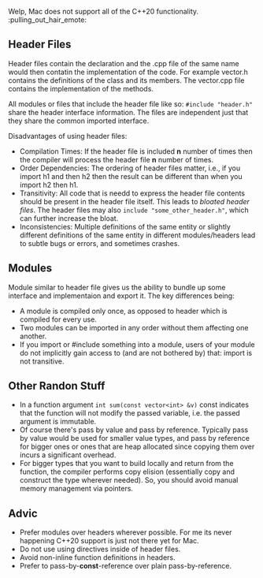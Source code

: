 Welp, Mac does not support all of the C++20 functionality. :pulling_out_hair_emote:


## Header Files

Header files contain the declaration and the .cpp file of the same name would then contatin the implementation of the code.
For example vector.h contains the definitions of the class and its members. The vector.cpp file contains the implementation of the methods.

All modules or files that include the header file like so: `#include "header.h"` share the header interface information. The files are independent just that they share the common imported interface.

Disadvantages of using header files:
- Compilation Times: If the header file is included **n** number of times then the compiler will process the header file **n** number of times.
- Order Dependencies: The ordering of header files matter, i.e., if you import h1 and then h2 then the result can be different than when you import h2 then h1.
- Transitivity: All code that is needd to express the header file contents should be present in the header file itself. This leads to *bloated header files*. The header files may also `include "some_other_header.h"`, which can further increase the bloat.
- Inconsistencies: Multiple definitions of the same entity or slightly different definitions of the same entity in different modules/headers lead to subtle bugs or errors, and sometimes crashes.

## Modules
Module similar to header file gives us the ability to bundle up some interface and implementaion and export it. The key differences being:
- A module is compiled only once, as opposed to header which is compiled for every use.
- Two modules can be imported in any order without them affecting one another.
- If you import or #include something into a module, users of your module do not implicitly gain access to (and are not bothered by) that: import is not transitive.

## Other Randon Stuff
- In a function argument `int sum(const vector<int> &v)` const indicates that the function will not modify the passed variable, i.e. the passed argument is immutable.
- Of course there's pass by value and pass by reference. Typically pass by value would be used for smaller value types, and pass by reference for bigger ones or ones that are heap allocated since copying them over incurs a significant overhead.
 - For bigger types that you want to build locally and return from the function, the compiler performs copy elision (essentially copy and construct the type wherever needed). So, you should avoid manual memory management via pointers.

 ## Advic
 - Prefer modules over headers wherever possible. For me its never happening C++20 support is just not there yet for Mac.
 - Do not use using directives inside of header files.
 - Avoid non-inline function definitions in headers.
 - Prefer to pass-by-**const**-reference over plain pass-by-reference.
